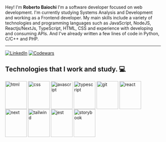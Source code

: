 <p style="align-text: "center"> 
    Hey! I'm <b>Roberto Baiochi</b>
    I'm a software developer focused on web development.
    I'm currently studying Systems Analysis and Development and working as a Frontend developer.
    My main skills include a variety of technologies and programming languages such as JavaScript, NodeJS, Reactjs/NextJs, TypeScript, HTML, CSS and experience with developing and consuming APIs.
    And I've already written a few lines of code in Python, C/C++ and PHP.
</p>

<hr />

[![LinkedIn](https://img.shields.io/badge/LinkedIn-0077B5?style=for-the-badge&logo=linkedin&logoColor=white)](https://www.linkedin.com/in/roberto-baiochi/)
[![Codewars](https://img.shields.io/badge/Codewars-B1361E?style=for-the-badge&logo=Codewars&logoColor=white)](https://www.codewars.com/users/RobertoBaiochi)


## Technologies that I work and study. 💻

<div style="display: inline_block">
    <img align="center" maring-right="30" alt="html" width="70" height="90" src="https://cdn.jsdelivr.net/gh/devicons/devicon/icons/html5/html5-plain.svg" />
    <img align="center" alt="css" width="70" height="90" src="https://cdn.jsdelivr.net/gh/devicons/devicon/icons/css3/css3-plain.svg" />
    <img align="center" alt="javascript" width="70" height="90" src="https://cdn.jsdelivr.net/gh/devicons/devicon/icons/javascript/javascript-plain.svg" />
    <img align="center" alt="typescript" width="70" height="90" src="https://cdn.jsdelivr.net/gh/devicons/devicon/icons/typescript/typescript-plain.svg" />
    <img align="center" alt="git" width="70" height="90" src="https://cdn.jsdelivr.net/gh/devicons/devicon/icons/git/git-plain.svg" />
    <img align="center" alt="react" width="70" height="90" src="https://cdn.jsdelivr.net/gh/devicons/devicon/icons/react/react-original.svg" />
    <img align="center" alt="next" width="70" height="90"src="https://cdn.jsdelivr.net/gh/devicons/devicon/icons/nextjs/nextjs-line.svg" />
    <img align="center" alt="tailwind" width="70" height="90" src="https://cdn.jsdelivr.net/gh/devicons/devicon/icons/tailwindcss/tailwindcss-plain.svg" />
    <img align="center" alt="jest" width="70" height="90" src="https://cdn.jsdelivr.net/gh/devicons/devicon/icons/jest/jest-plain.svg" />
    <img align="center" alt="storybook" width="70" height="90" src="https://cdn.jsdelivr.net/gh/devicons/devicon/icons/storybook/storybook-original.svg" />
</div>
